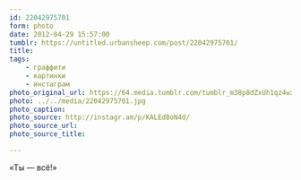 ```yaml
---
id: 22042975701
form: photo
date: 2012-04-29 15:57:00
tumblr: https://untitled.urbansheep.com/post/22042975701/
title:
tags:
    - граффити
    - картинки
    - инстаграм
photo_original_url: https://64.media.tumblr.com/tumblr_m38p8dZxUh1qz4wzio1_640.jpg
photo: ../../media/22042975701.jpg
photo_caption:
photo_source: http://instagr.am/p/KALEdBoN4d/
photo_source_url:
photo_source_title:

---
```


<p>«Ты — всё!»</p>
